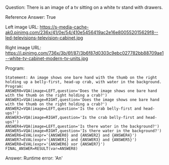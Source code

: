 Question: There is an image of a tv sitting on a white tv stand with drawers.

Reference Answer: True

Left image URL: https://s-media-cache-ak0.pinimg.com/236x/41/0e/54/410e5456419ac2e16e800552015629f8--led-televisions-television-cabinet.jpg

Right image URL: https://i.pinimg.com/736x/3b/6f/87/3b6f87d0303c9ebc027782bb88709ae1--white-tv-cabinet-modern-tv-units.jpg

Program:

```
Statement: An image shows one bare hand with the thumb on the right holding up a belly-first, head-up crab, with water in the background.
Program:
ANSWER0=VQA(image=LEFT,question='Does the image shows one bare hand with the thumb on the right holding a crab?')
ANSWER1=VQA(image=RIGHT,question='Does the image shows one bare hand with the thumb on the right holding a crab?')
ANSWER2=VQA(image=LEFT,question='Is the crab belly-first and head-ups?')
ANSWER3=VQA(image=RIGHT,question='Is the crab belly-first and head-ups?')
ANSWER4=VQA(image=LEFT,question='Is there water in the background?')
ANSWER5=VQA(image=RIGHT,question='Is there water in the background?')
ANSWER6=EVAL(expr='{ANSWER0} and {ANSWER2} and {ANSWER4}')
ANSWER7=EVAL(expr='{ANSWER1} and {ANSWER3} and {ANSWER5}')
ANSWER8=EVAL(expr='{ANSWER6} xor {ANSWER7}')
FINAL_ANSWER=RESULT(var=ANSWER8)
```
Answer: Runtime error: 'An'

